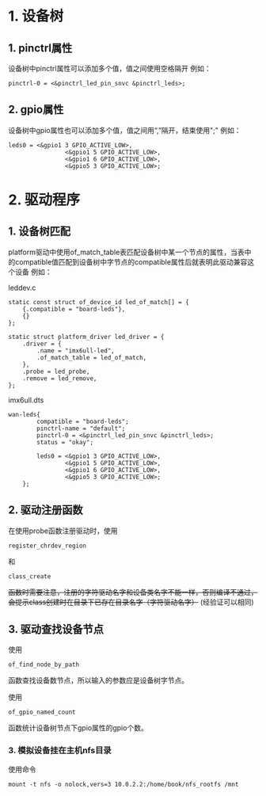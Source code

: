 # 1. 设备树
## 1. pinctrl属性
设备树中pinctrl属性可以添加多个值，值之间使用空格隔开
例如：
```
pinctrl-0 = <&pinctrl_led_pin_snvc &pinctrl_leds>;
```
## 2. gpio属性
设备树中gpio属性也可以添加多个值，值之间用“,”隔开，结束使用";"
例如：
```
leds0 = <&gpio1 3 GPIO_ACTIVE_LOW>,
				<&gpio1 5 GPIO_ACTIVE_LOW>,
				<&gpio1 6 GPIO_ACTIVE_LOW>,
				<&gpio5 3 GPIO_ACTIVE_LOW>;
```

# 2. 驱动程序
## 1. 设备树匹配
platform驱动中使用of_match_table表匹配设备树中某一个节点的属性，当表中的compatible值匹配到设备树中字节点的compatible属性后就表明此驱动兼容这个设备
例如：

leddev.c
```
static const struct of_device_id led_of_match[] = {
    {.compatible = "board-leds"},
    {}
};

static struct platform_driver led_driver = {
    .driver = {
        .name = "imx6ull-led",
        .of_match_table = led_of_match,
    },
    .probe = led_probe,
    .remove = led_remove,
};
```
imx6ull.dts
```
wan-leds{
		compatible = "board-leds";
		pinctrl-name = "default";
		pinctrl-0 = <&pinctrl_led_pin_snvc &pinctrl_leds>;
		status = "okay";

		leds0 = <&gpio1 3 GPIO_ACTIVE_LOW>,
				<&gpio1 5 GPIO_ACTIVE_LOW>,
				<&gpio1 6 GPIO_ACTIVE_LOW>,
				<&gpio5 3 GPIO_ACTIVE_LOW>;
	};
```

## 2. 驱动注册函数
在使用probe函数注册驱动时，使用
```
register_chrdev_region
```
和
```
class_create
```
~~函数时需要注意，注册的字符驱动名字和设备类名字不能一样，否则编译不通过，会提示class创建时在目录下已存在目录名字（字符驱动名字）~~
(经验证可以相同)
## 3. 驱动查找设备节点
使用
```
of_find_node_by_path
```
函数查找设备数节点，所以输入的参数应是设备树字节点。

使用
```
of_gpio_named_count
```
函数统计设备树节点下gpio属性的gpio个数。

### 3. 模拟设备挂在主机nfs目录
使用命令
```
mount -t nfs -o nolock,vers=3 10.0.2.2:/home/book/nfs_rootfs /mnt
```